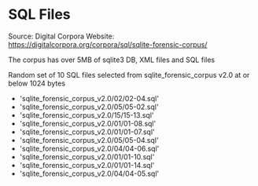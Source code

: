 # SQL Files
Source: Digital Corpora
Website: https://digitalcorpora.org/corpora/sql/sqlite-forensic-corpus/

The corpus has over 5MB of sqlite3 DB, XML files and SQL files


Random set of 10 SQL files selected from sqlite_forensic_corpus v2.0 at or below 1024 bytes

- 'sqlite_forensic_corpus_v2.0/02/02-04.sql'
- 'sqlite_forensic_corpus_v2.0/05/05-02.sql'
- 'sqlite_forensic_corpus_v2.0/15/15-13.sql'
- 'sqlite_forensic_corpus_v2.0/01/01-08.sql'
- 'sqlite_forensic_corpus_v2.0/01/01-07.sql'
- 'sqlite_forensic_corpus_v2.0/05/05-04.sql'
- 'sqlite_forensic_corpus_v2.0/04/04-06.sql'
- 'sqlite_forensic_corpus_v2.0/01/01-10.sql'
- 'sqlite_forensic_corpus_v2.0/01/01-14.sql'
- 'sqlite_forensic_corpus_v2.0/04/04-05.sql'


